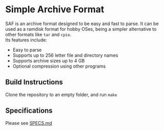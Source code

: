 # Simple Archive Format
SAF is an archive format designed to be easy and fast to parse. It can be used as a ramdisk format for hobby OSes, being a simpler alternative to other formats like `tar` and `cpio`. \
Its features include:
* Easy to parse
* Supports up to 256 letter file and directory names
* Supports archive sizes up to 4 GB
* Optional compression using other programs

## Build Instructions
Clone the repository to an empty folder, and run `make`

## Specifications
Please see [SPECS.md](./SPECS.md)
